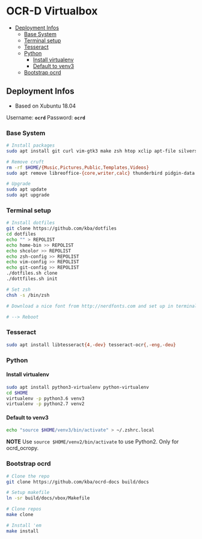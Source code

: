 # OCR-D Virtualbox

<!-- BEGIN-MARKDOWN-TOC -->
* [Deployment Infos](#deployment-infos)
	* [Base System](#base-system)
	* [Terminal setup](#terminal-setup)
	* [Tesseract](#tesseract)
	* [Python](#python)
		* [Install virtualenv](#install-virtualenv)
		* [Default to venv3](#default-to-venv3)
	* [Bootstrap ocrd](#bootstrap-ocrd)

<!-- END-MARKDOWN-TOC -->

## Deployment Infos

- Based on Xubuntu 18.04

Username: **`ocrd`**
Password: **`ocrd`**

### Base System

```sh
# Install packages
sudo apt install git curl vim-gtk3 make zsh htop xclip apt-file silversearcher-ag clipit terminator

# Remove cruft
rm -rf $HOME/{Music,Pictures,Public,Templates,Videos}
sudo apt remove libreoffice-{core,writer,calc} thunderbird pidgin-data libflite1

# Upgrade
sudo apt update
sudo apt upgrade
```

### Terminal setup

```sh
# Install dotfiles
git clone https://github.com/kba/dotfiles
cd dotfiles
echo "" > REPOLIST
echo home-bin >> REPOLIST
echo shcolor >> REPOLIST
echo zsh-config >> REPOLIST
echo vim-config >> REPOLIST
echo git-config >> REPOLIST
./dotfiles.sh clone
./dottfiles.sh init

# Set zsh
chsh -s /bin/zsh

# Download a nice font from http://nerdfonts.com and set up in terminal emulator

# --> Reboot
```

### Tesseract

```sh
sudo apt install libtesseract{4,-dev} tesseract-ocr{,-eng,-deu}
```

### Python

#### Install virtualenv

```sh
sudo apt install python3-virtualenv python-virtualenv
cd $HOME
virtualenv -p python3.6 venv3
virtualenv -p python2.7 venv2
```

#### Default to venv3

```sh
echo "source $HOME/venv3/bin/activate" > ~/.zshrc.local
```

**NOTE** Use `source $HOME/venv2/bin/activate` to use Python2. Only for ocrd_ocropy.

### Bootstrap ocrd

```sh
# Clone the repo
git clone https://github.com/kba/ocrd-docs build/docs

# Setup makefile
ln -sr build/docs/vbox/Makefile

# Clone repos
make clone

# Install 'em
make install
```

